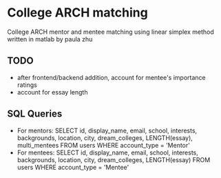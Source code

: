 # College ARCH matching
College ARCH mentor and mentee matching using linear simplex method written in matlab by paula zhu


## TODO
- after frontend/backend addition, account for mentee's importance ratings
- account for essay length

## SQL Queries
- For mentors: SELECT id, display_name, email, school, interests, backgrounds, location, city, dream_colleges, LENGTH(essay), multi_mentees
FROM users
WHERE account_type = 'Mentor'
- For mentees: SELECT id, display_name, email, school, interests, backgrounds, location, city, dream_colleges, LENGTH(essay)
FROM users
WHERE account_type = 'Mentee'